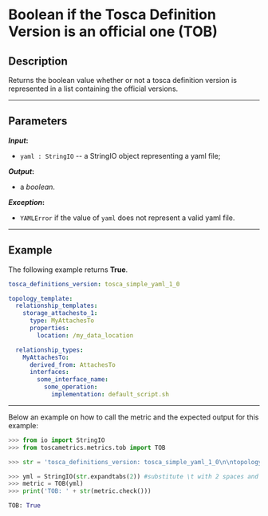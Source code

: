 # Boolean if the Tosca Definition Version is an official one (TOB)

## Description

Returns the boolean value whether or not a tosca definition version is represented in a list containing the official versions. 

---

## Parameters

**_Input_:**

* ```yaml : StringIO``` -- a StringIO object representing a yaml file;

**_Output_:** 

* a _boolean_.

**_Exception_:**

* ```YAMLError``` if the value of ```yaml``` does not represent a valid yaml file. 

---

## Example
The following example returns **True**.

``` yaml
tosca_definitions_version: tosca_simple_yaml_1_0

topology_template:
  relationship_templates:
    storage_attachesto_1:
      type: MyAttachesTo
      properties:
        location: /my_data_location

  relationship_types:
    MyAttachesTo:
      derived_from: AttachesTo
      interfaces:
        some_interface_name:
          some_operation:
            implementation: default_script.sh
```

---

Below an example on how to call the metric and the expected output for this example:

```python
>>> from io import StringIO
>>> from toscametrics.metrics.tob import TOB

>>> str = 'tosca_definitions_version: tosca_simple_yaml_1_0\n\ntopology_template:\n  relationship_templates:\n    storage_attachesto_1:\n      type: MyAttachesTo\n      properties:\n        location: /my_data_location\n\n  relationship_types:\n    MyAttachesTo:\n      derived_from: AttachesTo\n      interfaces:\n        some_interface_name:\n          some_operation:\n            implementation: default_script.sh\n'

>>> yml = StringIO(str.expandtabs(2)) #substitute \t with 2 spaces and create the StringIO object
>>> metric = TOB(yml)
>>> print('TOB: ' + str(metric.check()))

TOB: True
```